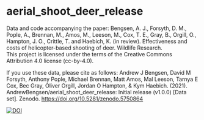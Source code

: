 # aerial_shoot_deer_release
Data and code accompanying the paper: 
Bengsen, A. J., Forsyth, D. M., Pople, A., Brennan, M., Amos, M., Leeson, M., Cox, T. E., Gray, B., Orgill, O., Hampton, J. O., Crittle, T. and Haebich, K. (in review). Effectiveness and costs of helicopter-based shooting of deer. Wildlife Research.  
This project is licensed under the terms of the Creative Commons Attribution 4.0 license (cc-by-4.0).  

If you use these data, please cite as follows:
Andrew J Bengsen, David M Forsyth, Anthony Pople, Michael Brennan, Matt Amos, Mal Leeson, Tarnya E Cox, Bec Gray, Oliver Orgill, Jordan O Hampton, & Kym Haebich. (2021). AndrewBengsen/aerial_shoot_deer_release: Initial release (v1.0.0) [Data set]. Zenodo. https://doi.org/10.5281/zenodo.5750864  

[![DOI](https://zenodo.org/badge/DOI/10.5281/zenodo.5750864.svg)](https://doi.org/10.5281/zenodo.5750864)  


